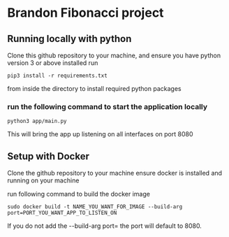 # Brandon Fibonacci project

## Running locally with python

Clone this github repository to your machine, and ensure you have python version 3 or above installed 
run 
```
pip3 install -r requirements.txt

``` 
from inside the directory to install required python packages

### run the following command to start the application locally

```
python3 app/main.py

```
This will bring the app up listening on all interfaces on port 8080

## Setup with Docker
Clone the github repository to your machine
ensure docker is installed and running on your machine

run following command to build the docker image
```
sudo docker build -t NAME_YOU_WANT_FOR_IMAGE --build-arg port=PORT_YOU_WANT_APP_TO_LISTEN_ON

```
If you do not add the --build-arg port= the port will default to 8080.




